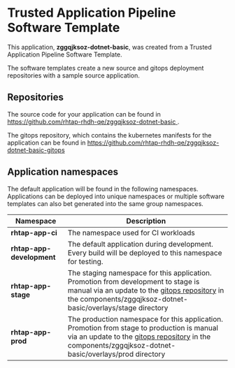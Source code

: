 # Trusted Application Pipeline Software Template

This application, **zggqjksoz-dotnet-basic**, was created from a Trusted Application Pipeline Software Template.

The software templates create a new source and gitops deployment repositories with a sample source application. 

## Repositories

The source code for your application can be found in [https://github.com/rhtap-rhdh-qe/zggqjksoz-dotnet-basic ](https://github.com/rhtap-rhdh-qe/zggqjksoz-dotnet-basic ).
 
The gitops repository, which contains the kubernetes manifests for the application can be found in 
[https://github.com/rhtap-rhdh-qe/zggqjksoz-dotnet-basic-gitops ](https://github.com/rhtap-rhdh-qe/zggqjksoz-dotnet-basic-gitops ) 

## Application namespaces 

The default application will be found in the following namespaces. Applications can be deployed into unique namespaces or multiple software templates can also bet generated into the same group namespaces.  

|  Namespace   |  Description   |  
| -------- | -------- |
| **rhtap-app-ci** | The namespace used for CI workloads |
| **rhtap-app-development** | The default application during development. Every build will be deployed to this namespace for testing. |
| **rhtap-app-stage** | The staging namespace for this application. Promotion from development to stage is manual via an update to the [gitops repository](https://github.com/rhtap-rhdh-qe/zggqjksoz-dotnet-basic-gitops ) in the components/zggqjksoz-dotnet-basic/overlays/stage directory |
| **rhtap-app-prod** | The production namespace for this application. Promotion from stage to production is manual via an update to the [gitops repository](https://github.com/rhtap-rhdh-qe/zggqjksoz-dotnet-basic-gitops ) in the components/zggqjksoz-dotnet-basic/overlays/prod directory |